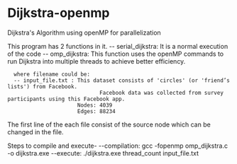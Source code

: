 # Dijkstra-openmp
Dijkstra's Algorithm using openMP for parallelization

This program has 2 functions in it.
     -- serial_dijkstra: It is a normal execution of the code
     -- omp_dijkstra: This function uses the openMP commands to run Dijkstra into multiple threads to achieve better efficiency.

     
      where filename could be:
      -- input_file.txt : This dataset consists of 'circles' (or 'friend’s lists') from Facebook.
                                 Facebook data was collected from survey participants using this Facebook app.
                          Nodes: 4039
                          Edges: 88234
      
The first line of the each file consist of the source node which can be changed in the file.

Steps to compile and execute-
     --compilation: gcc -fopenmp omp_dijkstra.c -o dijkstra.exe
     --execute: ./dijkstra.exe thread_count input_file.txt
    
